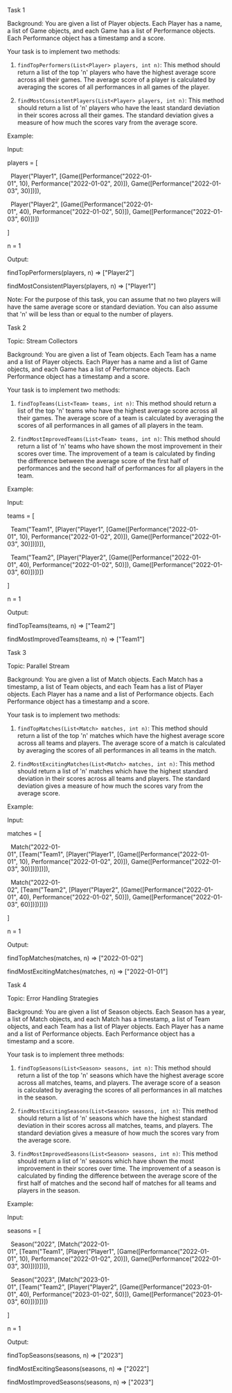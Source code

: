 Task 1

Background: You are given a list of Player objects. Each Player has a name, a list of Game objects, and each Game has a list of Performance objects. Each Performance object has a timestamp and a score.

Your task is to implement two methods:

1. `findTopPerformers(List<Player> players, int n)`: This method should return a list of the top 'n' players who have the highest average score across all their games. The average score of a player is calculated by averaging the scores of all performances in all games of the player.
    
2. `findMostConsistentPlayers(List<Player> players, int n)`: This method should return a list of 'n' players who have the least standard deviation in their scores across all their games. The standard deviation gives a measure of how much the scores vary from the average score.
    

Example:

Input:

players = [

  Player("Player1", [Game([Performance("2022-01-01", 10), Performance("2022-01-02", 20)]), Game([Performance("2022-01-03", 30)])]),

  Player("Player2", [Game([Performance("2022-01-01", 40), Performance("2022-01-02", 50)]), Game([Performance("2022-01-03", 60)])])

]

n = 1

Output:

findTopPerformers(players, n) => ["Player2"]

findMostConsistentPlayers(players, n) => ["Player1"]

Note: For the purpose of this task, you can assume that no two players will have the same average score or standard deviation. You can also assume that 'n' will be less than or equal to the number of players.

Task 2

Topic: Stream Collectors

Background: You are given a list of Team objects. Each Team has a name and a list of Player objects. Each Player has a name and a list of Game objects, and each Game has a list of Performance objects. Each Performance object has a timestamp and a score.

Your task is to implement two methods:

1. `findTopTeams(List<Team> teams, int n)`: This method should return a list of the top 'n' teams who have the highest average score across all their games. The average score of a team is calculated by averaging the scores of all performances in all games of all players in the team.
    
2. `findMostImprovedTeams(List<Team> teams, int n)`: This method should return a list of 'n' teams who have shown the most improvement in their scores over time. The improvement of a team is calculated by finding the difference between the average score of the first half of performances and the second half of performances for all players in the team.
    

Example:

Input:

teams = [

  Team("Team1", [Player("Player1", [Game([Performance("2022-01-01", 10), Performance("2022-01-02", 20)]), Game([Performance("2022-01-03", 30)])])]),

  Team("Team2", [Player("Player2", [Game([Performance("2022-01-01", 40), Performance("2022-01-02", 50)]), Game([Performance("2022-01-03", 60)])])])

]

n = 1

Output:

findTopTeams(teams, n) => ["Team2"]

findMostImprovedTeams(teams, n) => ["Team1"]

Task 3

Topic: Parallel Stream

Background: You are given a list of Match objects. Each Match has a timestamp, a list of Team objects, and each Team has a list of Player objects. Each Player has a name and a list of Performance objects. Each Performance object has a timestamp and a score.

Your task is to implement two methods:

1. `findTopMatches(List<Match> matches, int n)`: This method should return a list of the top 'n' matches which have the highest average score across all teams and players. The average score of a match is calculated by averaging the scores of all performances in all teams in the match.
    
2. `findMostExcitingMatches(List<Match> matches, int n)`: This method should return a list of 'n' matches which have the highest standard deviation in their scores across all teams and players. The standard deviation gives a measure of how much the scores vary from the average score.
    

Example:

Input:

matches = [

  Match("2022-01-01", [Team("Team1", [Player("Player1", [Game([Performance("2022-01-01", 10), Performance("2022-01-02", 20)]), Game([Performance("2022-01-03", 30)])])])]),

  Match("2022-01-02", [Team("Team2", [Player("Player2", [Game([Performance("2022-01-01", 40), Performance("2022-01-02", 50)]), Game([Performance("2022-01-03", 60)])])])])

]

n = 1

Output:

findTopMatches(matches, n) => ["2022-01-02"]

findMostExcitingMatches(matches, n) => ["2022-01-01"]

Task 4

Topic: Error Handling Strategies

Background: You are given a list of Season objects. Each Season has a year, a list of Match objects, and each Match has a timestamp, a list of Team objects, and each Team has a list of Player objects. Each Player has a name and a list of Performance objects. Each Performance object has a timestamp and a score.

Your task is to implement three methods:

1. `findTopSeasons(List<Season> seasons, int n)`: This method should return a list of the top 'n' seasons which have the highest average score across all matches, teams, and players. The average score of a season is calculated by averaging the scores of all performances in all matches in the season.
    
2. `findMostExcitingSeasons(List<Season> seasons, int n)`: This method should return a list of 'n' seasons which have the highest standard deviation in their scores across all matches, teams, and players. The standard deviation gives a measure of how much the scores vary from the average score.
    
3. `findMostImprovedSeasons(List<Season> seasons, int n)`: This method should return a list of 'n' seasons which have shown the most improvement in their scores over time. The improvement of a season is calculated by finding the difference between the average score of the first half of matches and the second half of matches for all teams and players in the season.
    

Example:

Input:

seasons = [

  Season("2022", [Match("2022-01-01", [Team("Team1", [Player("Player1", [Game([Performance("2022-01-01", 10), Performance("2022-01-02", 20)]), Game([Performance("2022-01-03", 30)])])])]),

  Season("2023", [Match("2023-01-01", [Team("Team2", [Player("Player2", [Game([Performance("2023-01-01", 40), Performance("2023-01-02", 50)]), Game([Performance("2023-01-03", 60)])])])])

]

n = 1

Output:

findTopSeasons(seasons, n) => ["2023"]

findMostExcitingSeasons(seasons, n) => ["2022"]

findMostImprovedSeasons(seasons, n) => ["2023"]